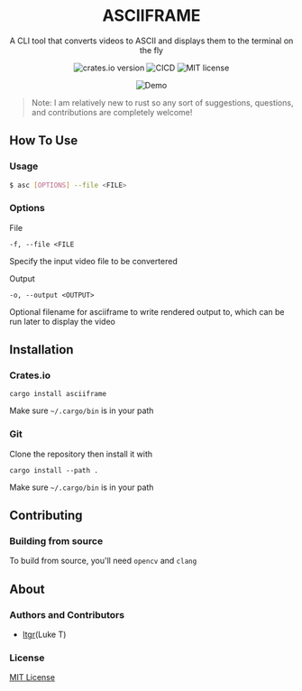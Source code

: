 <h1 align="center">ASCIIFRAME</h1>
<p align="center">A CLI tool that converts videos to ASCII and displays them to the terminal on the fly<p>
<p align="center">
    <img href="https://crates.io/crates/asciiframe" src="https://img.shields.io/crates/v/asciiframe?style=for-the-badge" alt="crates.io version">
    <img href="https://github.com/luketio/asciiframe/actions/workflows/CICD.yml" src="https://img.shields.io/github/workflow/status/luketio/asciiframe/CICD?style=for-the-badge" alt="CICD">
    <img href="https://github.com/luketio/asciiframe/blob/main/LICENSE" src="https://img.shields.io/github/license/luketio/asciiframe?style=for-the-badge" alt="MIT license">
</p>
<p align="center">
    <img href="https://github.com/luketio/asciiframe/blob/main/docs/demo.gif" src="https://github.com/luketio/asciiframe/blob/main/docs/demo.gif" alt="Demo">
</p>

>Note: I am relatively new to rust so any sort of suggestions, questions, and contributions are completely welcome!

## How To Use
### Usage
```sh
$ asc [OPTIONS] --file <FILE>
```

### Options
File
```
-f, --file <FILE
```
Specify the input video file to be convertered

Output
```
-o, --output <OUTPUT>
```
Optional filename for asciiframe to write rendered output to, which can be run later to display the video

## Installation
### Crates.io

```
cargo install asciiframe
```
Make sure `~/.cargo/bin` is in your path

### Git

Clone the repository then install it with
```
cargo install --path .
```
Make sure `~/.cargo/bin` is in your path

## Contributing
### Building from source
To build from source, you'll need `opencv` and `clang`

## About
### Authors and Contributors
- [ltgr](https://github.com/ltgr)(Luke T)

### License
[MIT License](https://github.com/ltgr/turbo/blob/master/LICENSE)
